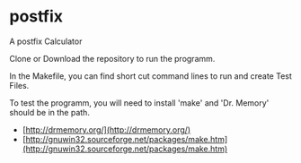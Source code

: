 # postfix
A postfix Calculator

Clone or Download the repository to run the programm. 

In the Makefile, you can find short cut command lines to run and create Test Files. 

To test the programm, you will need to install 'make' and 'Dr. Memory' should be in the path.
- [http://drmemory.org/](http://drmemory.org/)
- [http://gnuwin32.sourceforge.net/packages/make.htm](http://gnuwin32.sourceforge.net/packages/make.htm)
